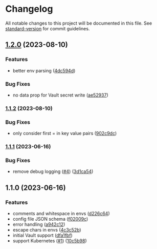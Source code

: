 # Changelog

All notable changes to this project will be documented in this file. See [standard-version](https://github.com/conventional-changelog/standard-version) for commit guidelines.

## [1.2.0](https://github.com/rmarganti/scrtsync/compare/v1.1.2...v1.2.0) (2023-08-10)


### Features

* better env parsing ([4dc594d](https://github.com/rmarganti/scrtsync/commit/4dc594d554bfdd2fe149362cab8b7e1c315d31a8))


### Bug Fixes

* no data prop for Vault secret write ([ae52937](https://github.com/rmarganti/scrtsync/commit/ae52937529168484ad0bc080fcf769948471b2d3))

### [1.1.2](https://github.com/rmarganti/scrtsync/compare/v1.1.1...v1.1.2) (2023-08-10)


### Bug Fixes

* only consider first = in key value pairs ([902c9dc](https://github.com/rmarganti/scrtsync/commit/902c9dc49dab34461645bc75cdf09355d7e1ac39))

### [1.1.1](https://github.com/rmarganti/scrtsync/compare/v1.1.0...v1.1.1) (2023-06-16)


### Bug Fixes

* remove debug logging ([#4](https://github.com/rmarganti/scrtsync/issues/4)) ([3d1ca54](https://github.com/rmarganti/scrtsync/commit/3d1ca54b509c7fbc4c681f39a37f2fff736f0324))

## 1.1.0 (2023-06-16)


### Features

* comments and whitespace in envs ([d226c64](https://github.com/rmarganti/scrtsync/commit/d226c64edfffb0a162436658852938880ac62d7c))
* config file JSON schema ([f02009c](https://github.com/rmarganti/scrtsync/commit/f02009c9ad5c8c640664c06891457b32c570327a))
* error handling ([a942c12](https://github.com/rmarganti/scrtsync/commit/a942c12baf5f31fe608d170c5ab7ab6a8205a2c7))
* escape chars in envs ([4c3c52b](https://github.com/rmarganti/scrtsync/commit/4c3c52b303e3430ba7df5d9988943365cd26620e))
* initial Vault support ([dfa1fbf](https://github.com/rmarganti/scrtsync/commit/dfa1fbfb0298702c373454b474c4a4571695e46b))
* support Kubernetes ([#1](https://github.com/rmarganti/scrtsync/issues/1)) ([10c5b98](https://github.com/rmarganti/scrtsync/commit/10c5b98b6d3aad87fc7c3aad7d99eaba53617316))
